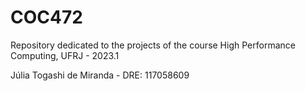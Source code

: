 # COC472
Repository dedicated to the projects of the course High Performance Computing, UFRJ - 2023.1

Júlia Togashi de Miranda - DRE: 117058609
